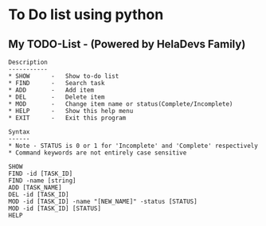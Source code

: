 # To Do list using python

My TODO-List - (Powered by HelaDevs Family)
-------------------------------------------

    Description
    -----------
    * SHOW      -   Show to-do list
    * FIND      -   Search task
    * ADD       -   Add item
    * DEL       -   Delete item
    * MOD       -   Change item name or status(Complete/Incomplete)
    * HELP      -   Show this help menu
    * EXIT      -   Exit this program
    
    Syntax
    ------
    * Note - STATUS is 0 or 1 for 'Incomplete' and 'Complete' respectively
    * Command keywords are not entirely case sensitive
             
    SHOW
    FIND -id [TASK_ID]
    FIND -name [string]
    ADD [TASK_NAME]
    DEL -id [TASK_ID]
    MOD -id [TASK_ID] -name "[NEW_NAME]" -status [STATUS]
    MOD -id [TASK_ID] [STATUS] 
    HELP
